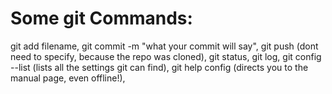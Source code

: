 # Some git Commands:
git add filename,
git commit -m "what your commit will say",
git push (dont need to specify, because the repo was cloned),
git status,
git log,
git config --list (lists all the settings git can find),
git help config (directs you to the manual page, even offline!),
